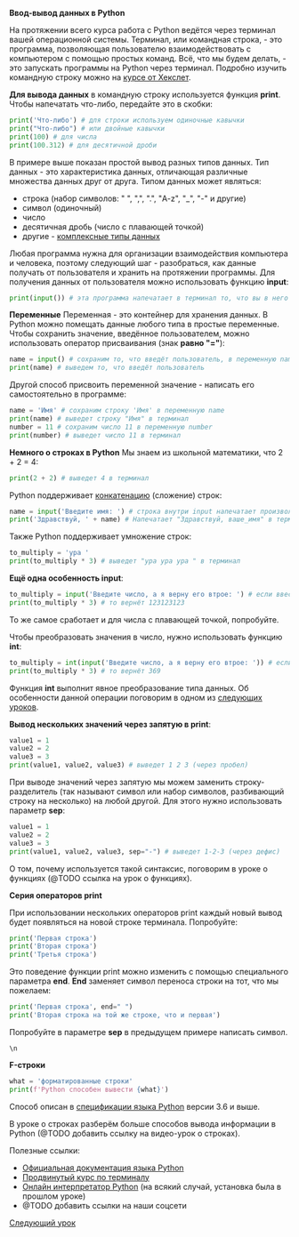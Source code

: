 **Ввод-вывод данных в Python**

На протяжении всего курса работа с Python ведётся через терминал вашей операционной системы. Терминал, или командная строка, - это программа, позволяющая пользователю взаимодействовать с компьютером с помощью простых команд. Всё, что мы будем делать, - это запускать программы на Python через терминал. Подробно изучить командную строку можно на [курсе от Хекслет](https://ru.hexlet.io/courses/cli-basics).

**Для вывода данных** в командную строку используется функция **print**. Чтобы напечатать что-либо, передайте это в скобки:
```python
print('Что-либо') # для строки используем одиночные кавычки
print("Что-либо") # или двойные кавычки
print(100) # для числа
print(100.312) # для десятичной дроби
```
В примере выше показан простой вывод разных типов данных. Тип данных - это характеристика данных, отличающая различные множества данных друг от друга. Типом данных может являться:
- строка (набор символов: " ", ",", ".", "A-z", "_", "-" и другие)
- символ (одиночный)
- число
- десятичная дробь (число с плавающей точкой)
- другие - [комплексные типы данных](https://github.com/sashazenit4/easy-python/p4_types/complex_types.md)

Любая программа нужна для организации взаимодействия компьютера и человека, поэтому следующий шаг - разобраться, как данные получать от пользователя и хранить на протяжении программы. Для получения данных от пользователя можно использовать функцию **input**:

```python
print(input()) # эта программа напечатает в терминал то, что вы в него введёте
```

**Переменные**
Переменная - это контейнер для хранения данных. В Python можно помещать данные любого типа в простые переменные. Чтобы сохранить значение, введённое пользователем, можно использовать оператор присваивания (знак **равно "="**):

```python
name = input() # сохраним то, что введёт пользователь, в переменную name
print(name) # выведем то, что введёт пользователь
```

Другой способ присвоить переменной значение - написать его самостоятельно в программе:

```python
name = 'Имя' # сохраним строку 'Имя' в переменную name
print(name) # выведет строку "Имя" в терминал
number = 11 # сохраним число 11 в переменную number
print(number) # выведет число 11 в терминал
```

**Немного о строках в Python**
Мы знаем из школьной математики, что 2 + 2 = 4:

```python
print(2 + 2) # выведет 4 в терминал
```

Python поддерживает [конкатенацию](https://ru.wikipedia.org/wiki/Конкатенация) (сложение) строк:

```python
name = input('Введите имя: ') # строка внутри input напечатает произвольный текст перед тем, как запросить данные у пользователя
print('Здравствуй, ' + name) # Напечатает "Здравствуй, ваше_имя" в терминал
```

Также Python поддерживает умножение строк:

```python
to_multiply = 'ура '
print(to_multiply * 3) # выведет "ура ура ура " в терминал
```

**Ещё одна особенность input**:

```python
to_multiply = input('Введите число, а я верну его втрое: ') # если ввести простое число, например 123
print(to_multiply * 3) # то вернёт 123123123
```

То же самое сработает и для числа с плавающей точкой, попробуйте.

Чтобы преобразовать значения в число, нужно использовать функцию **int**:

```python
to_multiply = int(input('Введите число, а я верну его втрое: ')) # если ввести простое число, например 123
print(to_multiply * 3) # то вернёт 369
```

Функция **int** выполнит явное преобразование типа данных. Об особенности данной операции поговорим в одном из [следующих уроков](https://github.com/sashazenit4/easy-python/p4_types/types.md).

**Вывод нескольких значений через запятую в print**:

```python
value1 = 1
value2 = 2
value3 = 3
print(value1, value2, value3) # выведет 1 2 3 (через пробел)
```

При выводе значений через запятую мы можем заменить строку-разделитель (так называют символ или набор символов, разбивающий строку на несколько) на любой другой. Для этого нужно использовать параметр **sep**:

```python
value1 = 1
value2 = 2
value3 = 3
print(value1, value2, value3, sep="-") # выведет 1-2-3 (через дефис)
```

О том, почему используется такой синтаксис, поговорим в уроке о функциях (@TODO ссылка на урок о функциях).

**Серия операторов print**

При использовании нескольких операторов print каждый новый вывод будет появляться на новой строке терминала. Попробуйте:

```python
print('Первая строка')
print('Вторая строка')
print('Третья строка')
```

Это поведение функции print можно изменить с помощью специального параметра **end**. **End** заменяет символ переноса строки на тот, что мы пожелаем:

```python
print('Первая строка', end=" ")
print('Вторая строка на той же строке, что и первая')
```

Попробуйте в параметре **sep** в предыдущем примере написать символ.

```
\n
```

**F-строки**

```python
what = 'форматированные строки'
print(f'Python способен вывести {what}')
```

Способ описан в [спецификации языка Python](https://peps.python.org/pep-0498/) версии 3.6 и выше.

В уроке о строках разберём больше способов вывода информации в Python (@TODO добавить ссылку на видео-урок о строках).

Полезные ссылки:
- [Официальная документация языка Python](https://www.python.org/doc/)
- [Продвинутый курс по терминалу](https://ru.hexlet.io/courses/cli-basics)
- [Онлайн интерпретатор Python](https://www.online-python.com/) (на всякий случай, установка была в прошлом уроке)
- @TODO добавить ссылки на наши соцсети

[Следующий урок](https://github.com/sashazenit4/easy-python/p3_conditions/Conditions_Python.md)
